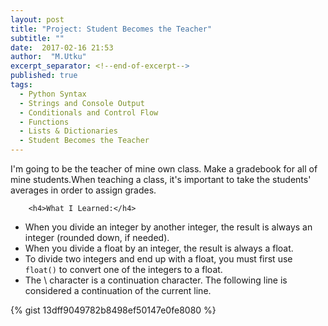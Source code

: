 ```yaml
---
layout: post
title: "Project: Student Becomes the Teacher"
subtitle: ""
date:  2017-02-16 21:53
author:  "M.Utku"
excerpt_separator: <!--end-of-excerpt-->
published: true
tags: 
  - Python Syntax
  - Strings and Console Output
  - Conditionals and Control Flow
  - Functions
  - Lists & Dictionaries
  - Student Becomes the Teacher
---
```


<p>I'm going to be the teacher of mine own class. Make a gradebook for all of mine students.When teaching a class, it's important to take the students' averages in order to assign grades.</p>

        <h4>What I Learned:</h4>
<ul>
    <li>When you divide an integer by another integer, the result is always an integer (rounded down, if needed).</li>
    <li>When you divide a float by an integer, the result is always a float.</li>
    <li>To divide two integers and end up with a float, you must first use <code>float()</code> to convert one of the integers to a float.</li>
    <li>The \ character is a continuation character. The following line is considered a continuation of the current line.</li>
    
</ul>

{% gist 13dff9049782b8498ef50147e0fe8080 %}
